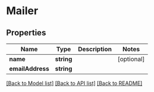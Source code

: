 # Mailer

## Properties
Name | Type | Description | Notes
------------ | ------------- | ------------- | -------------
**name** | **string** |  | [optional] 
**emailAddress** | **string** |  | 

[[Back to Model list]](../README.md#documentation-for-models) [[Back to API list]](../README.md#documentation-for-api-endpoints) [[Back to README]](../README.md)


